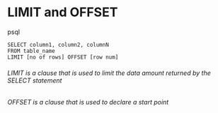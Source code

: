 # LIMIT and OFFSET

psql
```
SELECT column1, column2, columnN
FROM table_name
LIMIT [no of rows] OFFSET [row num]
```


###### LIMIT is a clause that is used to limit the data amount returned by the SELECT statement

###### OFFSET is a clause that is used to declare a start point
